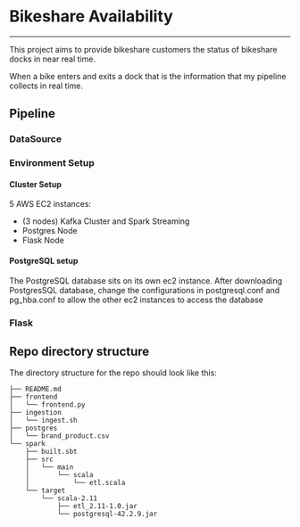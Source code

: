 # Bikeshare Availability
-----------------
This project aims to provide bikeshare customers the status of bikeshare docks in near real time.

When a bike enters and exits a dock that is the information that my pipeline collects in real time.

Pipeline
-----------------


### DataSource

### Environment Setup

#### Cluster Setup
5 AWS EC2 instances:

- (3 nodes) Kafka Cluster and Spark Streaming
- Postgres Node
- Flask Node

#### PostgreSQL setup
The PostgreSQL database sits on its own ec2 instance. After downloading PostgresSQL database, change the configurations in postgresql.conf and pg_hba.conf to allow the other ec2 instances to access the database

### Flask

## Repo directory structure

The directory structure for the repo should look like this:

    ├── README.md
    ├── frontend
    │   └── frontend.py
    ├── ingestion
    │   └── ingest.sh
    ├── postgres
    │   └── brand_product.csv
    └── spark
        ├── built.sbt
        ├── src
        │   └── main
        │       └── scala
        │           └── etl.scala
        └── target
            └── scala-2.11
                ├── etl_2.11-1.0.jar
                └── postgresql-42.2.9.jar
